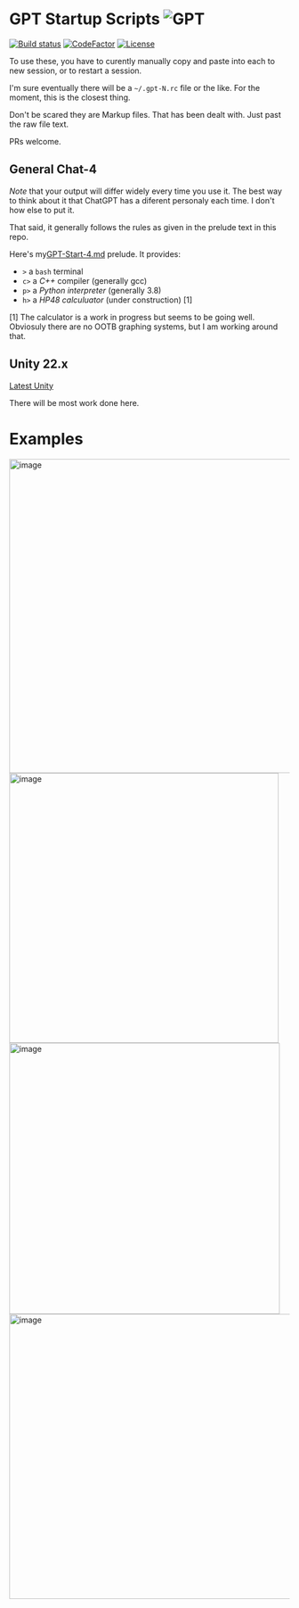 # GPT Startup Scripts ![GPT](Resources/MainIcon-Small.png)
[![Build status](https://ci.appveyor.com/api/projects/status/github/cschladetsch/GPT-Startup-Scripts?svg=true)](https://ci.appveyor.com/project/cschladetsch/GPT-Startup-Scripts)
[![CodeFactor](https://www.codefactor.io/repository/github/cschladetsch/GPT-Startup-Scripts/badge)](https://www.codefactor.io/repository/github/cschladetsch/GPT-Startup-Scripts)
[![License](https://img.shields.io/github/license/cschladetsch/GPT-Startup-Scripts.svg?label=License&maxAge=86400)](/LICENSE)

To use these, you have to curently manually copy and paste into each to new session, or to restart a session.

I'm sure eventually there will  be a `~/.gpt-N.rc` file or the like. For the moment, this is the closest thing.

Don't be scared they are Markup files. That has been dealt with. Just past the raw file text.

PRs welcome.

## General Chat-4

*Note* that your output will differ widely every time you use it. The best way to think about it that ChatGPT has a diferent personaly each time. I don't how else to put it.

That said, it generally follows the rules as given in the prelude text in this repo.

Here's my[GPT-Start-4.md](https://raw.githubusercontent.com/cschladetsch/GPT-Startup-Scripts/master/GPT-Start-4.md) prelude. It provides:

* `>` a `bash` terminal
* `c>` a *C++* compiler (generally gcc)
* `p>` a *Python interpreter* (generally 3.8)
* `h>` a *HP48 calculuator* (under construction) [1]

[1] The calculator is a work in progress but seems to be going well. Obviosuly there are no OOTB graphing systems, but I am working around that.

## Unity 22.x

[Latest Unity](Unity-22.x.md)

There will be most work done here.

# Examples

<img width="563" alt="image" src="https://user-images.githubusercontent.com/2227302/226204434-93d3f6de-5e2c-4f5d-a7a2-79a5713c677f.png">



<img width="484" alt="image" src="https://user-images.githubusercontent.com/2227302/226204607-4f51394b-7c4c-4ee5-b726-b1623b00208c.png">


<img width="486" alt="image" src="https://user-images.githubusercontent.com/2227302/226204711-eccf1973-0749-45e1-94bc-f9a91f6a48b8.png">

<img width="511" alt="image" src="https://user-images.githubusercontent.com/2227302/226230484-718dec18-5940-485b-af47-5ba085ad03a1.png">

